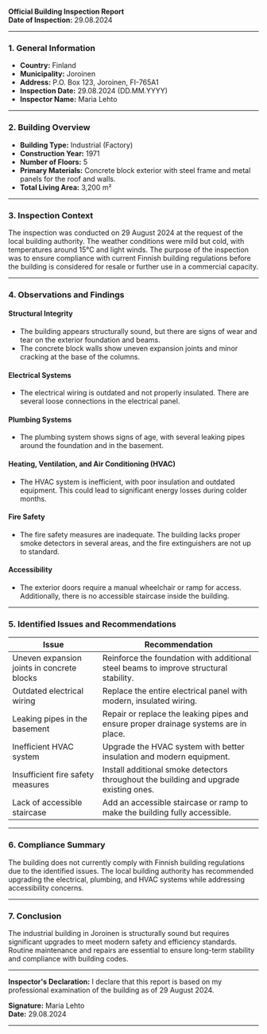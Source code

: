

**Official Building Inspection Report**  
**Date of Inspection:** 29.08.2024  

---

### **1. General Information**  
- **Country:** Finland  
- **Municipality:** Joroinen  
- **Address:** P.O. Box 123, Joroinen, FI-765A1  
- **Inspection Date:** 29.08.2024 (DD.MM.YYYY)  
- **Inspector Name:** Maria Lehto  

---

### **2. Building Overview**  
- **Building Type:** Industrial (Factory)  
- **Construction Year:** 1971  
- **Number of Floors:** 5  
- **Primary Materials:** Concrete block exterior with steel frame and metal panels for the roof and walls.  
- **Total Living Area:** 3,200 m²  

---

### **3. Inspection Context**  
The inspection was conducted on 29 August 2024 at the request of the local building authority. The weather conditions were mild but cold, with temperatures around 15°C and light winds. The purpose of the inspection was to ensure compliance with current Finnish building regulations before the building is considered for resale or further use in a commercial capacity.

---

### **4. Observations and Findings**  

#### **Structural Integrity**  
- The building appears structurally sound, but there are signs of wear and tear on the exterior foundation and beams.  
- The concrete block walls show uneven expansion joints and minor cracking at the base of the columns.  

#### **Electrical Systems**  
- The electrical wiring is outdated and not properly insulated. There are several loose connections in the electrical panel.  

#### **Plumbing Systems**  
- The plumbing system shows signs of age, with several leaking pipes around the foundation and in the basement.  

#### **Heating, Ventilation, and Air Conditioning (HVAC)**  
- The HVAC system is inefficient, with poor insulation and outdated equipment. This could lead to significant energy losses during colder months.  

#### **Fire Safety**  
- The fire safety measures are inadequate. The building lacks proper smoke detectors in several areas, and the fire extinguishers are not up to standard.  

#### **Accessibility**  
- The exterior doors require a manual wheelchair or ramp for access. Additionally, there is no accessible staircase inside the building.  

---

### **5. Identified Issues and Recommendations**  

| **Issue**                                      | **Recommendation**                                                                 |
|------------------------------------------------|-----------------------------------------------------------------------------------|
| Uneven expansion joints in concrete blocks      | Reinforce the foundation with additional steel beams to improve structural stability. |
| Outdated electrical wiring                      | Replace the entire electrical panel with modern, insulated wiring.                 |
| Leaking pipes in the basement                   | Repair or replace the leaking pipes and ensure proper drainage systems are in place.|
| Inefficient HVAC system                       | Upgrade the HVAC system with better insulation and modern equipment.              |
| Insufficient fire safety measures               | Install additional smoke detectors throughout the building and upgrade existing ones.|
| Lack of accessible staircase                  | Add an accessible staircase or ramp to make the building fully accessible.        |

---

### **6. Compliance Summary**  
The building does not currently comply with Finnish building regulations due to the identified issues. The local building authority has recommended upgrading the electrical, plumbing, and HVAC systems while addressing accessibility concerns.  

---

### **7. Conclusion**  
The industrial building in Joroinen is structurally sound but requires significant upgrades to meet modern safety and efficiency standards. Routine maintenance and repairs are essential to ensure long-term stability and compliance with building codes.  

---  

**Inspector's Declaration:** I declare that this report is based on my professional examination of the building as of 29 August 2024.  

**Signature:** Maria Lehto  
**Date:** 29.08.2024  

---